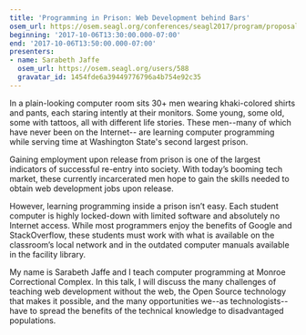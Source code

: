 ```yaml
---
title: 'Programming in Prison: Web Development behind Bars'
osem_url: https://osem.seagl.org/conferences/seagl2017/program/proposals/298
beginning: '2017-10-06T13:30:00.000-07:00'
end: '2017-10-06T13:50:00.000-07:00'
presenters:
- name: Sarabeth Jaffe
  osem_url: https://osem.seagl.org/users/588
  gravatar_id: 1454fde6a39449776796a4b754e92c35
---
```


In a plain-looking computer room sits 30+ men wearing khaki-colored shirts and pants, each staring intently at their monitors. Some young, some old, some with tattoos, all with different life stories. These men--many of which have never been on the Internet-- are learning computer programming while serving time at Washington State's second largest prison.

Gaining employment upon release from prison is one of the largest indicators of successful re-entry into society. With today’s booming tech market, these currently incarcerated men hope to gain the skills needed to obtain web development jobs upon release.

However, learning programming inside a prison isn’t easy. Each student computer is highly locked-down with limited software and absolutely no Internet access. While most programmers enjoy the benefits of Google and StackOverflow, these students must work with what is available on the classroom’s local network and in the outdated computer manuals available in the facility library.

My name is Sarabeth Jaffe and I teach computer programming at Monroe Correctional Complex. In this talk, I will discuss the many challenges of teaching web development without the web, the Open Source technology that makes it possible, and the many opportunities we--as technologists--have to spread the benefits of the technical knowledge to disadvantaged populations.
